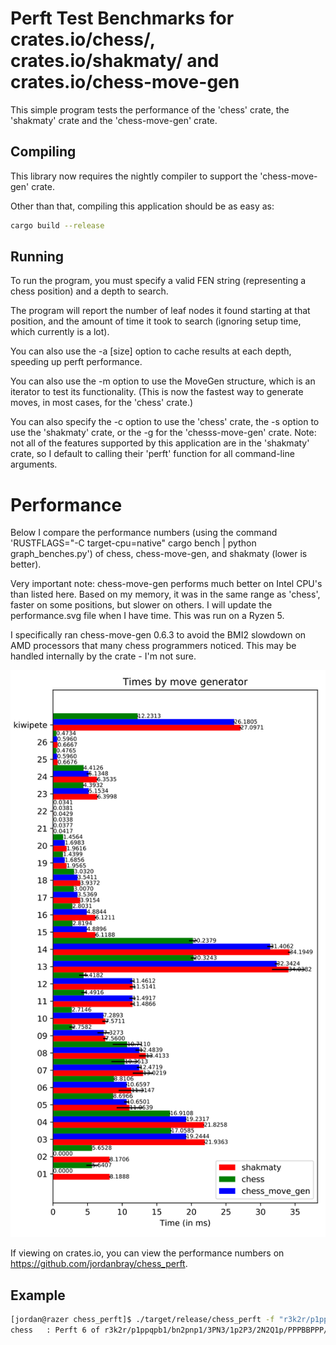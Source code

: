 # Perft Test Benchmarks for crates.io/chess/, crates.io/shakmaty/ and crates.io/chess-move-gen

This simple program tests the performance of the 'chess' crate, the 'shakmaty' crate and the 'chess-move-gen' crate.

## Compiling

This library now requires the nightly compiler to support the 'chess-move-gen' crate.

Other than that, compiling this application should be as easy as:

```bash
cargo build --release
```

## Running

To run the program, you must specify a valid FEN string (representing a chess position) and a depth to search.

The program will report the number of leaf nodes it found starting at that position, and the amount of time it took to search (ignoring setup time, which currently is a lot).

You can also use the -a [size] option to cache results at each depth, speeding up perft performance.

You can also use the -m option to use the MoveGen structure, which is an iterator to test its functionality.  (This is now the fastest way to generate moves, in most cases, for the 'chess' crate.)

You can also specify the -c option to use the 'chess' crate, the -s option to use the 'shakmaty' crate, or the -g for the 'chesss-move-gen' crate.  Note: not all of the features supported by this application are in the 'shakmaty' crate, so I default to calling their 'perft' function for all command-line arguments.

# Performance

Below I compare the performance numbers (using the command 'RUSTFLAGS="-C target-cpu=native" cargo bench | python graph_benches.py') of chess, chess-move-gen, and shakmaty (lower is better).

Very important note: chess-move-gen performs much better on Intel CPU's than listed here.  Based on my memory, it was in the same range as 'chess', faster on some positions, but slower on others.  I will update the performance.svg file when I have time.  This was run on a Ryzen 5.

I specifically ran chess-move-gen 0.6.3 to avoid the BMI2 slowdown on AMD processors that many chess programmers noticed.  This may be handled internally by the crate - I'm not sure.

![Performance Numbers SVG](./performance.svg)

If viewing on crates.io, you can view the performance numbers on https://github.com/jordanbray/chess_perft.

## Example

```bash
[jordan@razer chess_perft]$ ./target/release/chess_perft -f "r3k2r/p1ppqpb1/bn2pnp1/3PN3/1p2P3/2N2Q1p/PPPBBPPP/R3K2R w KQkq - 0 1" -d 6 -m # Test the KiwiPete Position
chess   : Perft 6 of r3k2r/p1ppqpb1/bn2pnp1/3PN3/1p2P3/2N2Q1p/PPPBBPPP/R3K2R w KQkq - 0 1       Result: 8031647685      Time: 22s 492ms
```


